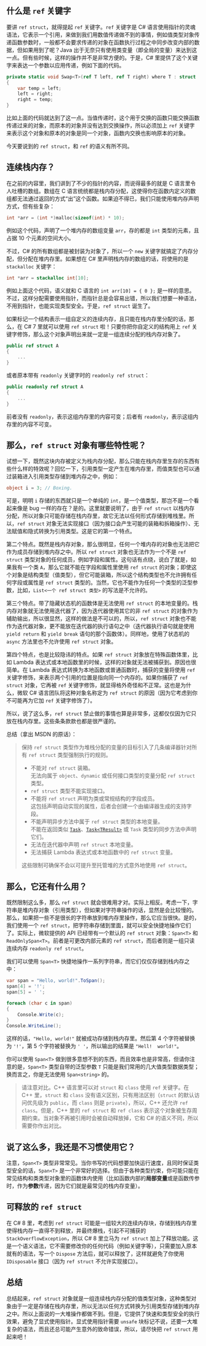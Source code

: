 ## 什么是 `ref` 关键字

要讲 `ref struct`，就得提起 `ref` 关键字。`ref` 关键字是 C# 语言使用指针的灵魂语法，它表示一个引用，来做到我们用数值传递做不到的事情，例如值类型对象传递函数参数时，一般都不会要求传递的对象在函数执行过程之中同步改变内部的数据，但如果用到了呢？Java 出于无奈只有使用类变量（即全局的变量）来达到这一点。但有些时候，这样的操作并不是非常方便的。于是，C# 里提供了这个关键字来表达一个参数以应用传递，例如下面的代码。

```c#
private static void Swap<T>(ref T left, ref T right) where T : struct
{
    var temp = left;
    left = right;
    right = temp;
}
```

比如上面的代码就达到了这一点。当值传递时，这个用于交换的函数只能交换函数传递过来的对象，而原本的对象并没有达到交换操作，所以必须加上 `ref` 关键字来表示这个对象和原本的对象是同一个对象，函数内交换也影响原本的对象。

今天要说到的 `ref struct`，和 `ref` 的语义有所不同。



## 连续栈内存？

在之前的内容里，我们讲到了不少的指针的内容，而说得最多的就是 C 语言里令人吐槽的数组。数组在 C 语言统统都是栈内存分配，这使得你在函数内定义的数组都无法通过返回的方式“出”这个函数。如果迫不得已，我们只能使用堆内存声明方式，但有些复杂：

```c
int *arr = (int *)malloc(sizeof(int) * 10);
```

例如这个代码，声明了一个堆内存的数组变量 `arr`，存的都是 `int` 类型的元素，且占据 10 个元素的空间大小。

不过，C# 的所有数组都是被封装为对象了，所以一个 `new` 关键字就搞定了内存分配，但分配在堆内存里。如果想在 C# 里声明栈内存的数组的话，将使用的是 `stackalloc` 关键字：

```c#
int *arr = stackalloc int[10];
```

例如上面这个代码，语义就和 C 语言的 `int arr[10] = { 0 };` 是一样的意思。不过，这样分配需要使用指针，而指针总是会容易出错，所以我们想要一种语法，不用到指针，也能实现类型安全。于是，`ref struct` 诞生了。

如果标记一个结构表示一组自定义的连续内存，且只能在栈内存里分配的话，那么，在 C# 7 里就可以使用 `ref struct` 啦！只要你把你自定义的结构用上 `ref` 关键字修饰，那么这个对象声明出来就一定是一组连续分配的栈内存对象了。

```c#
public ref struct A
{
    ...
}
```

或者原本带有 `readonly` 关键字时的 `readonly ref struct`：

```c#
public readonly ref struct A
{
    ...
}
```

前者没有 `readonly`，表示这组内存里的内容可变；后者有 `readonly`，表示这组内存里的内容不可变。



## 那么，`ref struct` 对象有哪些特性呢？

试想一下，既然这块内存被定义为栈内存分配，那么只能在栈内存里生存的东西有些什么样的特效呢？回忆一下，引用类型一定产生在堆内存里，而值类型也可以通过装箱进入引用类型存储到堆内存之中，例如：

```c#
object i = 3; // Boxing.
```

可是，明明 `i` 存储的东西就只是一个单纯的 `int`，是一个值类型，那岂不是一个看起来像是 bug 一样的存在？是的。这里就要说明了，由于 `ref struct` 以栈内存分配，所以对象只可能存储在栈内存里，故它无法以任何形式存储到堆栈里。所以，`ref struct` 对象无法实现接口（因为接口会产生可能的装箱和拆箱操作）、无法赋值和隐式转换为引用类型。这是它的第一个特点。

第二个特点。既然是栈内存对象，那么很明显，任何一个堆内存的对象也无法把它作为成员存储到堆内存之中。所以 `ref struct` 对象也无法作为一个不是 `ref struct` 类型对象的任何成员，例如字段和属性。这句话有点绕，说白了就是，如果我有一个类 `A`，那么它就不能在字段和属性里使用 `ref struct` 的对象；即使这个对象是结构类型（值类型），但它可能装箱，所以这个结构类型也不允许拥有任何字段或属性是 `ref struct` 类型的。当然，它也不能作为任何一个类型的泛型参数，比如，`List<一个 ref struct 类型>` 的写法是不允许的。

第三个特点。带了隐藏状态机的函数体是无法使用 `ref struct` 的本地变量的。栈内存对象就无法使用迭代器了，因为迭代器使用其它的非 `ref struct` 的对象作为辅助输出，所以很显然，这样的做法是不可以的，所以，`ref struct` 对象也不能作为迭代器对象，更不能放在迭代器的执行语句之中（迭代器执行语句就是使用 `yield return` 和 `yield break` 语句的那个函数体）。同样地，使用了状态机的 `async` 方法里也不允许使用 `ref struct` 对象。

第四个特点，也是比较隐讳的特点。如果 `ref struct` 对象放在特殊函数体里，比如 Lambda 表达式或本地函数里的时候，这样的对象就无法被捕获到。原因也很简单。在 Lambda 表达式转换为本地函数或普通函数时，捕获的变量将使用 `ref` 关键字修饰，来表示两个引用的位置是指向同一个内存的。如果你捕获了 `ref struct` 对象，它再被 `ref` 关键字修饰，就显得格外奇怪和不正常。这也是为什么，微软 C# 语言团队将这种对象名称定为 `ref struct` 的原因（因为它考虑到你不可能再为它加 `ref` 关键字修饰了）。

所以，说了这么多，`ref struct` 禁止做的事情也算是非常多，这都仅仅因为它只放在栈内存里。这些条条款款也都是很严谨的。

总结（拿出 MSDN 的原话）：

> 保持 `ref struct` 类型作为堆栈分配的变量的目标引入了几条编译器针对所有 `ref struct` 类型强制执行的规则。
>
> * 不能对 `ref struct` 装箱。<br/>无法向属于 `object`、`dynamic` 或任何接口类型的变量分配 `ref struct` 类型。
> * `ref struct` 类型不能实现接口。
> * 不能将 `ref struct` 声明为类或常规结构的字段成员。<br/>这包括声明自动实现的属性，后者会创建一个由编译器生成的支持字段。
> * 不能声明异步方法中属于 `ref struct` 类型的本地变量。<br/>不能在返回类似 [`Task`](https://docs.microsoft.com/zh-cn/dotnet/api/system.threading.tasks.task)、[`Task<TResult>`](https://docs.microsoft.com/zh-cn/dotnet/api/system.threading.tasks.task-1) 或 `Task` 类型的同步方法中声明它们。
> * 无法在迭代器中声明 `ref struct` 本地变量。
> * 无法捕获 Lambda 表达式或本地函数中的 `ref struct` 变量。
>
> 这些限制可确保不会以可提升至托管堆的方式意外地使用 `ref struct`。



## 那么，它还有什么用？

既然限制这么多，那么 `ref struct` 就会很难用才对。实际上相反。考虑一下，字符串是堆内存对象（引用类型），但如果对字符串操作的话，显然是会比较慢的。那么，如果把一些不是很长的字符串放到堆内存里操作，那么它应当很快。是的，我们使用一个 `ref struct`，把字符串存储到里面，就可以安全快捷地操作它们了。实际上，微软提供的 API 已经带有一个默认的 `ref struct` 对象：`Span<T>` 和 `ReadOnlySpan<T>`。前者是可更改内部元素的 `ref struct`，而后者则是一组只读连续内存 `readonly ref struct`。

我们可以使用 `Span<T>` 快捷地操作一系列字符串，而它们仅仅存储到栈内存之中：

```c#
var span = "Hello, world!".ToSpan();
span[4] = '!';
span[5] = ' ';

foreach (char c in span)
{
    Console.Write(c);
}
Console.WriteLine();
```

这样的话，`"Hello, world!"` 就被成功存储到栈内存里。然后第 4 个字符被替换为 `'!'`，第 5 个字符被替换为 `' '`，所以输出的结果是 `"Hell!  world!"`。

你可以使用 `Span<T>` 做到很多意想不到的东西，而且效率也是非常高，但请你注意的是，`Span<T>` 类型自带的泛型参数 `T` 只能是我们常用的几大值类型数据类型；换而言之，你是无法使用 `Span<string>` 的。

> 请注意对比。C++ 语言里可以对 `struct` 和 `class` 使用 `ref` 关键字。在 C++ 里，`struct` 和 `class` 没有语义区别，只有用法区别（`struct` 的默认访问优先级为 `public`，而 `class` 则是 `private`），所以，C++ 还允许 `ref class`。但是，C++ 里的 `ref struct` 和 `ref class` 表示这个对象被生存周期约束。当对象不再被引用时会被自动释放掉，它和 C# 的语义不同，所以需要你作出对比。



## 说了这么多，我还是不习惯使用它？

注意，`Span<T>` 类型非常常见。当你书写的代码想要加快运行速度，且同时保证类型安全的话，`Span<T>` 是一个非常好的选择。但由于各种类型约束，你可能只能在常见结构和类类型对象里的函数体内使用（比如函数内部的**局部变量**或是函数传参时，作为**参数**传递，因为它们就是最常见的栈内存变量）。



## 可释放的 `ref struct`

在 C# 8 里，考虑到 `ref struct` 可能是一组较大的连续内存块，存储到栈内存里使得栈内存一直得不到释放，并最终爆栈，引起不可捕获的 `StackOverflowException`，所以 C# 8 里立马为 `ref struct` 加上了释放功能。这是一个语义语法，它不需要修改你的任何代码（例如关键字等），只需要加入原本就有的语法，写一个 `Dispose` 方法后，就可以释放了，这样就避免了你使用 `IDisposable` 接口（因为 `ref struct` 不允许实现接口）。



## 总结

总结起来，`ref struct` 对象就是一组连续栈内存分配的值类型对象，这种类型对象由于一定是存储在栈内存里，所以无法以任何方式转换为引用类型存储到堆内存之中。所以上面说的一大堆操作都做不到。但是，它提供了快速和类型安全的执行效果，避免了显式使用指针。显式使用指针需要 `unsafe` 块标记不说，还要一大堆复杂的语法，而且还总可能产生意外的致命错误，所以，请尽快把 `ref struct` 用起来吧！